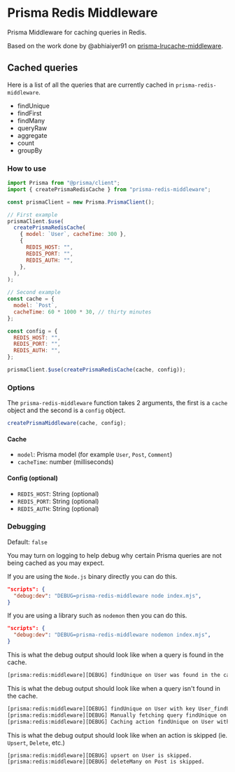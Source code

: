 # Prisma Redis Middleware

Prisma Middleware for caching queries in Redis.

Based on the work done by @abhiaiyer91 on
[prisma-lrucache-middleware](https://github.com/abhiaiyer91/prisma-lrucache-middleware).

## Cached queries

Here is a list of all the queries that are currently cached in `prisma-redis-middleware`.

- findUnique
- findFirst
- findMany
- queryRaw
- aggregate
- count
- groupBy

### How to use

```mjs
import Prisma from "@prisma/client";
import { createPrismaRedisCache } from "prisma-redis-middleware";

const prismaClient = new Prisma.PrismaClient();

// First example
prismaClient.$use(
  createPrismaRedisCache(
    { model: `User`, cacheTime: 300 },
    {
      REDIS_HOST: "",
      REDIS_PORT: "",
      REDIS_AUTH: "",
    },
  ),
);

// Second example
const cache = {
  model: `Post`,
  cacheTime: 60 * 1000 * 30, // thirty minutes
};

const config = {
  REDIS_HOST: "",
  REDIS_PORT: "",
  REDIS_AUTH: "",
};

prismaClient.$use(createPrismaRedisCache(cache, config));
```

### Options

The `prisma-redis-middleware` function takes 2 arguments, the first is a `cache` object and the second is a `config`
object.

```mjs
createPrismaMiddleware(cache, config);
```

#### Cache

- `model`: Prisma model (for example `User`, `Post`, `Comment`)
- `cacheTime`: number (milliseconds)

#### Config (optional)

- `REDIS_HOST`: String (optional)
- `REDIS_PORT`: String (optional)
- `REDIS_AUTH`: String (optional)

### Debugging

Default: `false`

You may turn on logging to help debug why certain Prisma queries are not being cached as you may expect.

If you are using the `Node.js` binary directly you can do this.

```json
"scripts": {
  "debug:dev": "DEBUG=prisma-redis-middleware node index.mjs",
}
```

If you are using a library such as `nodemon` then you can do this.

```json
"scripts": {
  "debug:dev": "DEBUG=prisma-redis-middleware nodemon index.mjs",
}
```

This is what the debug output should look like when a query is found in the cache.

```sh
[prisma:redis:middleware][DEBUG] findUnique on User was found in the cache with key User_findUnique_{"where":{"id":1}}.
```

This is what the debug output should look like when a query isn't found in the cache.

```sh
[prisma:redis:middleware][DEBUG] findUnique on User with key User_findUnique_{"where":{"id":1}} was not found in the cache.
[prisma:redis:middleware][DEBUG] Manually fetching query findUnique on User from the Prisma database.
[prisma:redis:middleware][DEBUG] Caching action findUnique on User with key User_findUnique_{"where":{"id":1}}.
```

This is what the debug output should look like when an action is skipped (ie. `Upsert`, `Delete`, etc.)

```sh
[prisma:redis:middleware][DEBUG] upsert on User is skipped.
[prisma:redis:middleware][DEBUG] deleteMany on Post is skipped.
```

